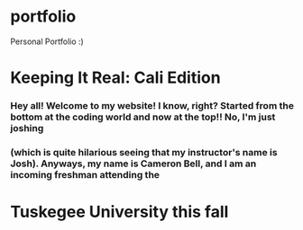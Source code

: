 # portfolio
Personal Portfolio :)
# Keeping It Real: Cali Edition
### Hey all! Welcome to my website! I know, right? Started from the bottom at the coding world and now at the top!! No, I'm just joshing 
### (which is quite hilarious seeing that my instructor's name is Josh). Anyways, my name is Cameron Bell, and I am an incoming freshman attending the
# Tuskegee University this fall
